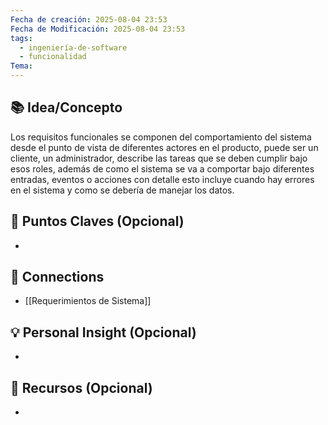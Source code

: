```yaml
---
Fecha de creación: 2025-08-04 23:53
Fecha de Modificación: 2025-08-04 23:53
tags:
  - ingeniería-de-software
  - funcionalidad
Tema:
---
```


## 📚 Idea/Concepto 

Los requisitos funcionales se componen del comportamiento del sistema desde el punto de vista de diferentes actores en el producto, puede ser un cliente, un administrador, describe las tareas que se deben cumplir bajo esos roles, además de como el sistema se va a comportar bajo diferentes entradas, eventos o acciones con detalle esto incluye cuando hay errores en el sistema y como se debería de manejar los datos.
## 📌 Puntos Claves (Opcional)
- 

## 🔗 Connections
- [[Requerimientos de Sistema]]

## 💡 Personal Insight (Opcional)
- 
## 🧾 Recursos (Opcional)
- 